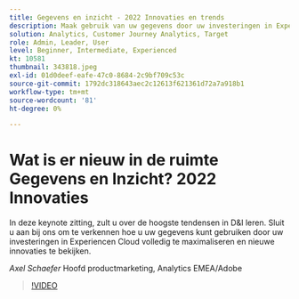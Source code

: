 ```yaml
---
title: Gegevens en inzicht - 2022 Innovaties en trends
description: Maak gebruik van uw gegevens door uw investeringen in Experiencen Cloud volledig te optimaliseren en ontdek nieuwe innovaties.
solution: Analytics, Customer Journey Analytics, Target
role: Admin, Leader, User
level: Beginner, Intermediate, Experienced
kt: 10581
thumbnail: 343818.jpeg
exl-id: 01d0deef-eafe-47c0-8684-2c9bf709c53c
source-git-commit: 1792dc318643aec2c12613f621361d72a7a918b1
workflow-type: tm+mt
source-wordcount: '81'
ht-degree: 0%

---
```


# Wat is er nieuw in de ruimte Gegevens en Inzicht? 2022 Innovaties

In deze keynote zitting, zult u over de hoogste tendensen in D&amp;I leren. Sluit u aan bij ons om te verkennen hoe u uw gegevens kunt gebruiken door uw investeringen in Experiencen Cloud volledig te maximaliseren en nieuwe innovaties te bekijken.

*Axel Schaefer* Hoofd productmarketing, Analytics EMEA/Adobe

>[!VIDEO](https://video.tv.adobe.com/v/343818/?quality=12&learn=on)
